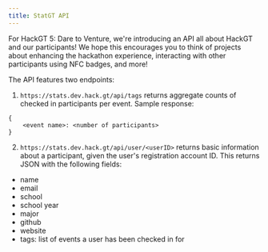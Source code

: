 ```yaml
---
title: StatGT API
---
```


For HackGT 5: Dare to Venture, we're introducing an API all about HackGT and our participants! We hope this encourages you to think of projects about enhancing the hackathon experience, interacting with other participants using NFC badges, and more!

The API features two endpoints:
1. `https://stats.dev.hack.gt/api/tags` returns aggregate counts of checked in participants per event. Sample response:
```
{
    <event name>: <number of participants>
}
```
2. `https://stats.dev.hack.gt/api/user/<userID>` returns basic information about a participant, given the user's registration account ID. This returns JSON with the following fields: 
  * name
  * email
  * school
  * school year
  * major
  * github
  * website
  * tags: list of events a user has been checked in for